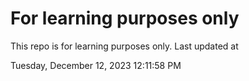 # For learning purposes only
This repo is for learning purposes only.
Last updated at

Tuesday, December 12, 2023 12:11:58 PM


